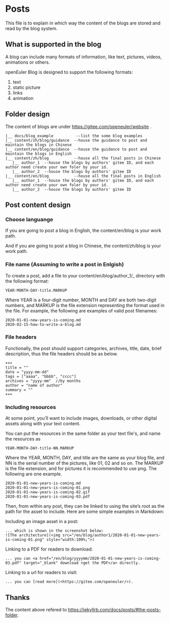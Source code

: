 # Posts
This file is to explain in which way the content of the blogs are stored and read by the blog system.

## What is supported in the blog
A blog can include many formats of information, like text, pictures, videos, animations or others. 

openEuler Blog is designed to support the following formats:

1. text
2. static picture
3. links
4. animation

## Folder design
The content of blogs are under <https://gitee.com/openeuler/website> .

```
|__ docs/blog_example          --list the some blog examples
|__ content/zh/blog/guidance  --house the guidance to post and maintain the blogs in Chinese
|__ content/en/blog/guidance  --house the guidance to post and maintain the blogs in English
|__ content/zh/blog           --house all the final posts in Chinese
   |__ author_1  --house the blogs by authors' gitee ID, and each author need create your own foler by your id.
   |__ author_2  --house the blogs by authors' gitee ID
|__ content/en/blog           --house all the final posts in English
   |__ author_1  --house the blogs by authors' gitee ID, and each author need create your own foler by your id.
   |__ author_2  --house the blogs by authors' gitee ID

```

## Post content design
### Choose languange
If you are going to post a blog in English, the content/en/blog is your work path. 

And if you are going to post a blog in Chinese, the content/zh/blog is your work path. 

### File name (Assuming to write a post in Enlgish)
To create a post, add a file to your content/en/blog/author_1/_ directory with the following format:

```
YEAR-MONTH-DAY-title.MARKUP
```
Where YEAR is a four-digit number, MONTH and DAY are both two-digit numbers, and MARKUP is the file extension representing the format used in the file. For example, the following are examples of valid post filenames:
```
2020-01-01-new-years-is-coming.md
2020-02-15-how-to-write-a-blog.md
```

### File headers
Functionally, the post should support categories, archives, title, date, brief description, thus the file headers should be as below.
```
+++
title = ""
date = "yyyy-mm-dd"
tags = ["aaaa", "bbbb", "cccc"]
archives = "yyyy-mm"  //by months
author = "name of author"
summary = ""
+++
```

### Including resources

At some point, you’ll want to include images, downloads, or other digital assets along with your text content. 

You can put the resources in the same folder as your text file's, and name the resources as 
```
YEAR-MONTH-DAY-title-NN.MARKUP
```
Where the YEAR, MONTH, DAY, and title are the same as your blog file, and NN is the serial number of the pictures, like 01, 02 and so on. The MARKUP is the file extension, and for pictures it is recommended to use png.
The following are one example.
```
2020-01-01-new-years-is-coming.md
2020-01-01-new-years-is-coming-01.png
2020-01-01-new-years-is-coming-02.gif
2020-01-01-new-years-is-coming-03.pdf
```
Then, from within any post, they can be linked to using the site’s root as the path for the asset to include. Here are some simple examples in Markdown:

Including an image asset in a post:
```
... which is shown in the screenshot below:
![The architecture](<img src="/en/blog/author1/2020-01-01-new-years-is-coming-01.png" style="width:100%;">)
```

Linking to a PDF for readers to download:
```
... you can <a href="/en/blog/yyyymm/2020-01-01-new-years-is-coming-03.pdf" target="_blank" download >get the PDF</a> directly.
```
Linking to a url for readers to visit:
```
... you can [read more](<https://gitee.com/openeuler/>).
```

## Thanks
The content above refered to <https://jekyllrb.com/docs/posts/#the-posts-folder>. 
